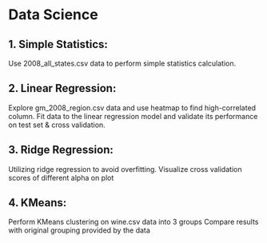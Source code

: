  # Data Science
 
## 1. Simple Statistics:
  Use 2008_all_states.csv data to perform simple statistics calculation.
  
## 2. Linear Regression:
  Explore gm_2008_region.csv data and use heatmap to find high-correlated column.
  Fit data to the linear regression model and validate its performance on test set & cross validation.

## 3. Ridge Regression:
  Utilizing ridge regression to avoid overfitting.
  Visualize cross validation scores of different alpha on plot
  
## 4. KMeans:
  Perform KMeans clustering on wine.csv data into 3 groups
  Compare results with original grouping provided by the data
  
